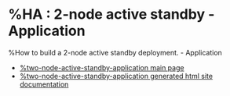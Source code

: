 # %HA : 2-node active standby - Application

%How to build a 2-node active standby deployment. - Application

* [%two-node-active-standby-application main page](src/site/markdown/index.md)
* [%two-node-active-standby-application generated html site documentation](https://plord12.github.io/samples/%10.4.0-SNAPSHOT//opt/tibco/users/jenkins/workspace/EventProcessing/samples/highavailability/two-node-active-standby/two-node-active-standby-application/)
